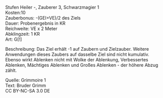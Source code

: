 Stufen Heiler -, Zauberer 3, Schwarzmagier 1<br>
Kosten:10 <br>
Zauberbonus: -(GEI+VE)/2 des Ziels<br>
Dauer: Probenergebnis in KR<br>
Reichweite: VE x 2 Meter<br>
Abklingzeit: 1 KR<br>
Art: G[!]<br>

Beschreibung: Das Ziel erhält -1 auf Zaubern und Zielzauber. Weitere Anwendungen dieses Zaubers auf dasselbe Ziel sind nicht kumulativ.<br>Ebenso wirkt Ablenken nicht mit Wolke der Ablenkung, Verbessertes Ablenken, Mächtiges Ablenken und Großes Ablenken - der höhere Abzug zählt.<br>

Quelle: Grimmoire 1<br>
Text: Bruder Grimm<br>
CC BY-NC-SA 3.0 DE

